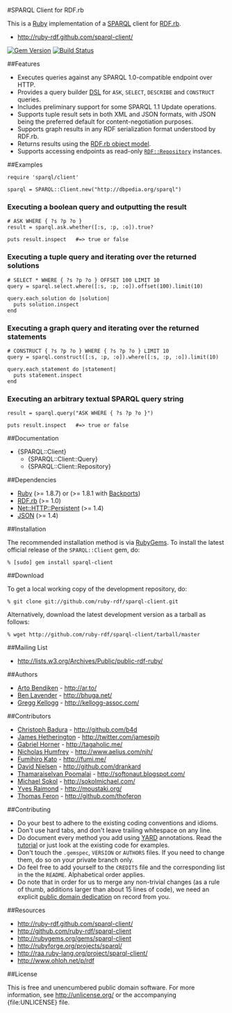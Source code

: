 #SPARQL Client for RDF.rb

This is a [Ruby][] implementation of a [SPARQL][] client for [RDF.rb][].

* <http://ruby-rdf.github.com/sparql-client/>

[![Gem Version](https://badge.fury.io/rb/sparql-client.png)](http://badge.fury.io/rb/sparql-client)
[![Build Status](https://travis-ci.org/ruby-rdf/sparql-client.png?branch=master)](http://travis-ci.org/ruby-rdf/sparql-client)

##Features

* Executes queries against any SPARQL 1.0-compatible endpoint over HTTP.
* Provides a query builder [DSL][] for `ASK`, `SELECT`, `DESCRIBE` and
  `CONSTRUCT` queries.
* Includes preliminary support for some SPARQL 1.1 Update operations.
* Supports tuple result sets in both XML and JSON formats, with JSON being
  the preferred default for content-negotiation purposes.
* Supports graph results in any RDF serialization format understood by RDF.rb.
* Returns results using the [RDF.rb object model][RDF.rb model].
* Supports accessing endpoints as read-only [`RDF::Repository`][RDF::Repository]
  instances.

##Examples

    require 'sparql/client'

    sparql = SPARQL::Client.new("http://dbpedia.org/sparql")

### Executing a boolean query and outputting the result

    # ASK WHERE { ?s ?p ?o }
    result = sparql.ask.whether([:s, :p, :o]).true?

    puts result.inspect   #=> true or false

### Executing a tuple query and iterating over the returned solutions

    # SELECT * WHERE { ?s ?p ?o } OFFSET 100 LIMIT 10
    query = sparql.select.where([:s, :p, :o]).offset(100).limit(10)

    query.each_solution do |solution|
      puts solution.inspect
    end

### Executing a graph query and iterating over the returned statements

    # CONSTRUCT { ?s ?p ?o } WHERE { ?s ?p ?o } LIMIT 10
    query = sparql.construct([:s, :p, :o]).where([:s, :p, :o]).limit(10)

    query.each_statement do |statement|
      puts statement.inspect
    end

### Executing an arbitrary textual SPARQL query string

    result = sparql.query("ASK WHERE { ?s ?p ?o }")

    puts result.inspect   #=> true or false

##Documentation

* {SPARQL::Client}
  * {SPARQL::Client::Query}
  * {SPARQL::Client::Repository}

##Dependencies

* [Ruby](http://ruby-lang.org/) (>= 1.8.7) or (>= 1.8.1 with [Backports][])
* [RDF.rb](http://rubygems.org/gems/rdf) (>= 1.0)
* [Net::HTTP::Persistent](http://rubygems.org/gems/net-http-persistent) (>= 1.4)
* [JSON](http://rubygems.org/gems/json_pure) (>= 1.4)

##Installation

The recommended installation method is via [RubyGems](http://rubygems.org/).
To install the latest official release of the `SPARQL::Client` gem, do:

    % [sudo] gem install sparql-client

##Download

To get a local working copy of the development repository, do:

    % git clone git://github.com/ruby-rdf/sparql-client.git

Alternatively, download the latest development version as a tarball as
follows:

    % wget http://github.com/ruby-rdf/sparql-client/tarball/master

##Mailing List

* <http://lists.w3.org/Archives/Public/public-rdf-ruby/>

##Authors

* [Arto Bendiken](http://github.com/bendiken) - <http://ar.to/>
* [Ben Lavender](http://github.com/bhuga) - <http://bhuga.net/>
* [Gregg Kellogg](http://github.com/gkellogg) - <http://kellogg-assoc.com/>

##Contributors

* [Christoph Badura](http://github.com/b4d) - <http://github.com/b4d>
* [James Hetherington](http://github.com/jamespjh) - <http://twitter.com/jamespjh>
* [Gabriel Horner](http://github.com/cldwalker) - <http://tagaholic.me/>
* [Nicholas Humfrey](http://github.com/njh) - <http://www.aelius.com/njh/>
* [Fumihiro Kato](http://github.com/fumi) - <http://fumi.me/>
* [David Nielsen](http://github.com/drankard) - <http://github.com/drankard>
* [Thamaraiselvan Poomalai](http://github.com/selvan) - <http://softonaut.blogspot.com/>
* [Michael Sokol](http://github.com/mikaa123) - <http://sokolmichael.com/>
* [Yves Raimond](http://github.com/moustaki) - <http://moustaki.org/>
* [Thomas Feron](http://github.com/thoferon) - <http://github.com/thoferon>

##Contributing

* Do your best to adhere to the existing coding conventions and idioms.
* Don't use hard tabs, and don't leave trailing whitespace on any line.
* Do document every method you add using [YARD][] annotations. Read the
  [tutorial][YARD-GS] or just look at the existing code for examples.
* Don't touch the `.gemspec`, `VERSION` or `AUTHORS` files. If you need to
  change them, do so on your private branch only.
* Do feel free to add yourself to the `CREDITS` file and the corresponding
  list in the the `README`. Alphabetical order applies.
* Do note that in order for us to merge any non-trivial changes (as a rule
  of thumb, additions larger than about 15 lines of code), we need an
  explicit [public domain dedication][PDD] on record from you.

##Resources

* <http://ruby-rdf.github.com/sparql-client/>
* <http://github.com/ruby-rdf/sparql-client>
* <http://rubygems.org/gems/sparql-client>
* <http://rubyforge.org/projects/sparql/>
* <http://raa.ruby-lang.org/project/sparql-client/>
* <http://www.ohloh.net/p/rdf>

##License

This is free and unencumbered public domain software. For more information,
see <http://unlicense.org/> or the accompanying {file:UNLICENSE} file.

[Ruby]:            http://ruby-lang.org/
[RDF]:             http://www.w3.org/RDF/
[SPARQL]:          http://en.wikipedia.org/wiki/SPARQL
[SPARQL JSON]:     http://www.w3.org/TR/rdf-sparql-json-res/
[RDF.rb]:          http://rubygems.org/gems/rdf
[RDF.rb model]:    http://blog.datagraph.org/2010/03/rdf-for-ruby
[RDF::Repository]: http://rubydoc.info/github/ruby-rdf/rdf/RDF/Repository
[DSL]:             http://en.wikipedia.org/wiki/Domain-specific_language
                   "domain-specific language"
[YARD]:            http://yardoc.org/
[YARD-GS]:         http://rubydoc.info/docs/yard/file/docs/GettingStarted.md
[PDD]:             http://unlicense.org/#unlicensing-contributions
[Backports]:       http://rubygems.org/gems/backports
